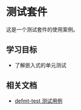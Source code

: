 # 测试套件

这是一个测试套件的使用案例。

## 学习目标

- 了解嵌入式的单元测试

## 相关文档

- [defmt-test 测试用例](https://github.com/fkohlgrueber/atat-blue-pill)
